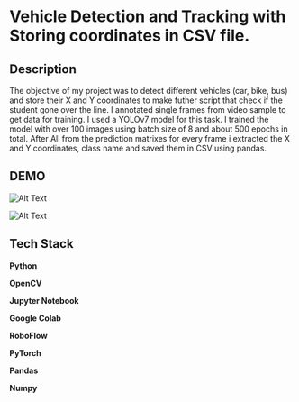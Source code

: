 # Vehicle Detection and Tracking with Storing coordinates in CSV file.


## Description

The objective of my project was to detect different vehicles (car, bike, bus) and store their X and Y coordinates to make futher script that check if the student gone over the line.
I annotated single frames from video sample to get data for training.
I used a YOLOv7 model for this task. I trained the model with over 100 images using batch size of 8 and about 500 epochs in total.
After All from  the prediction matrixes for every frame i extracted the X and Y coordinates, class name and saved them in CSV using pandas. 




## DEMO

![Alt Text](https://github.com/Wachu2005/Vehicle-Tracking/blob/master/ezgif.com-video-to-gif%20(1).gif)

![Alt Text](https://github.com/Wachu2005/Vehicle-Tracking/blob/master/ezgif.com-video-to-gif.gif)
## Tech Stack

**Python**

**OpenCV**

**Jupyter Notebook**

**Google Colab**

**RoboFlow**

**PyTorch**

**Pandas**

**Numpy**

